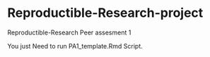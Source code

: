 Reproductible-Research-project
==============================

Reproductible-Research Peer assesment 1

You just Need to run PA1_template.Rmd Script.
